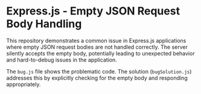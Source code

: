 # Express.js - Empty JSON Request Body Handling

This repository demonstrates a common issue in Express.js applications where empty JSON request bodies are not handled correctly. The server silently accepts the empty body, potentially leading to unexpected behavior and hard-to-debug issues in the application.

The `bug.js` file shows the problematic code.  The solution (`bugSolution.js`) addresses this by explicitly checking for the empty body and responding appropriately.